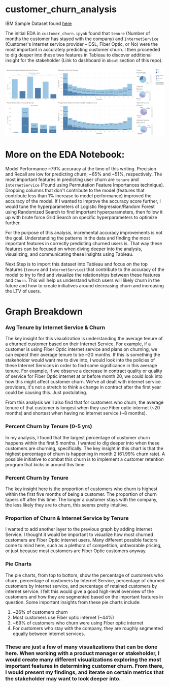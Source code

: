 # customer_churn_analysis

IBM Sample Dataset found [here](https://www.kaggle.com/blastchar/telco-customer-churn)

The initial EDA in `customer_churn.ipynb` found that `tenure` (Number of months the customer has stayed with the company) and `InternetService` (Customer's internet service provider – DSL, Fiber Optic, or No) were the most important in accurately predicting customer churn. I then proceeded to dig deeper into these two features in Tableau to discover additional insight for the stakeholder (Link to dashboard in `About` section of this repo).

![Dashboard](/assets/dashboard.png?raw=true "Dashboard")

# More on the EDA Notebook:
Model Performance ~79% accuracy at the time of this writing. Precision and Recall are low for predicting churn, ~65% and ~51%, respectively. The most important features in predicting user churn are `tenure` and `InternetService` (Found using Permutation Feature Importances technique). Dropping columns that don't contribute to the model (features that contribute less than 1% increase to model performance) improved the accuracy of the model. If I wanted to improve the accuracy score further, I would tune the hyperparameters of Logistic Regression/Random Forest using Randomized Search to find important hyperparameters, then follow it up with brute force Grid Search on specific hyperparameters to optimize further.

For the purpose of this analysis, incremental accuracy improvements is not the goal. Understanding the patterns in the data and finding the most important features in correctly predicting churned users is. That way these features can be focused on when diving deeper into the analysis, visualizing, and communicating these insights using Tableau.

Next Step is to import this dataset into Tableau and focus on the top features (`tenure` and `InternetService`) that contribute to the accuracy of the model to try to find and visualize the relationships between these features and `Churn`. This will help us understand which users will likely churn in the future and how to create initiatives around decreasing churn and increasing the LTV of users.

# Graph Breakdown

### Avg Tenure by Internet Service & Churn
The key insight for this visualization is understanding the average tenure of a churned customer based on their Internet Service. For example, if a customer is using Fiber Optic internet service and plans on churning, we can expect their average tenure to be ~20 months. If this is something the stakeholder would want me to dive into, I would look into the policies of these Internet Services in order to find some significance in this average tenure. For example, if we observe a decrease in contract quality or quality of service for Fiber Optic internet at or before month 20, we could look into how this might affect customer churn. We've all dealt with internet service providers, it's not a stretch to think a change in contract after the first year could be causing this. Just postulating.

From this analysis we'll also find that for customers who churn, the average tenure of that customer is longest when they use Fiber optic internet (~20 months) and shortest when having no internet service (~8 months). 

### Percent Churn by Tenure (0-5 yrs)
In my analysis, I found that the largest percentage of customer churn happens within the first 5 months. I wanted to dig deeper into when these customers are churning, specifically. The key insight in this chart is that the highest percentage of churn is happening in month 2 (61.99% churn rate). A possible initiative to combat this churn is to implement a customer retention program that kicks in around this time. 

### Percent Churn by Tenure
The key insight here is the proportion of customers who churn is highest within the first five months of being a customer. The proportion of churn tapers off after this time. The longer a customer stays with the company, the less likely they are to churn, this seems pretty intuitive.

### Proportion of Churn & Internet Service by Tenure
I wanted to add another layer to the previous graph by adding Internet Service. I thought it would be important to visualize how most churned customers are Fiber Optic internet users. Many different possible factors come to mind here, such as a plethora of competition, unfavorable pricing, or just because most customers are Fiber Optic customers anyway. 

### Pie Charts
The pie charts, from top to bottom, show the percentage of customers who churn, percentage of customers by Internet Service, percentage of churned customers by internet service, and percentage of retained customers by internet service. I felt this would give a good high-level overview of the customers and how they are segmented based on the important features in question. Some important insights from these pie charts include:

1. ~26% of customers churn
2. Most customers use Fiber optic internet (~44%)
3. ~69% of customers who churn were using Fiber optic internet
4. For customers who stay with the company, they are roughly segmented equally between internet services.

### These are just a few of many visualizations that can be done here. When working with a product manager or stakeholder, I would create many different visualizations exploring the most important features in determining customer churn. From there, I would present my findings, and iterate on certain metrics that the stakeholder may want to look deeper into. 
